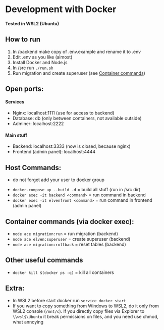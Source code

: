 # Development with Docker #
#### Tested in WSL2 (Ubuntu)


## How to run
1. In /backend make copy of .env.example and rename it to .env
2. Edit .env as you like (almost)
3. Install Docker and Node.js
4. In /src run ```./run.sh```
5. Run migration and create superuser (see [Container commands](#container-commands))


## Open ports:
#### Services
- Nginx: localhost:1111 (use for access to backend)
- Database: db (only between containers, not available outside)
- Adminer: localhost:2222
#### Main stuff
- Backend: localhost:3333 (now is closed, because nginx)
- Frontend (admin panel): localhost:4444


## <a name="host-commands"></a>Host Commands:
* do not forget add your user to docker group
- ```docker-compose up --build -d``` = build all stuff (run in /src dir)
- ```docker exec -it backend <command>``` = run command in backend
- ```docker exec -it elvenfront <command>``` = run command in frontend (admin panel)


## <a name="container-commands"></a>Container commands (via docker exec):
- ```node ace migration:run``` = run migration (backend)
- ```node ace elven:superuser``` = create superuser (backend)
- ```node ace migration:rollback``` = reset tables (backend)


## Other useful commands
- ```docker kill $(docker ps -q)``` = kill all containers


## Extra:
- In WSL2 before start docker run ```service docker start```
- If you want to copy something from Windows to WSL2, do it only from WSL2 console (```/mnt/c```). If you directly copy files via Explorer to ```\\wsl$\Ubuntu``` it break permissions on files, and you need use chmod, what annoying